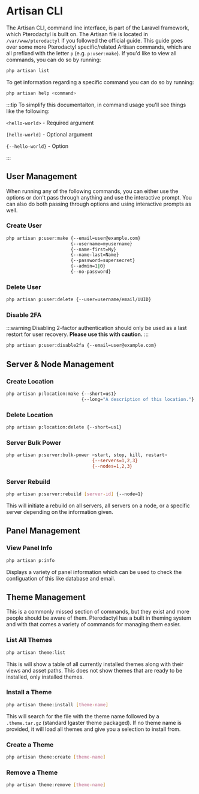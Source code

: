 # Artisan CLI

The Artisan CLI, command line interface, is part of the Laravel framework, which Pterodactyl is built on. The Artisan file is located in `/var/www/pterodactyl` if you followed the official guide. This guide goes over some more Pterodactyl specific/related Artisan commands, which are all prefixed with the letter `p` (e.g. `p:user:make`). If you'd like to view all commands, you can do so by running:

```bash
php artisan list
```

To get information regarding a specific command you can do so by running:

```bash
php artisan help <command>
```

:::tip
To simplify this documentaiton, in command usage you'll see things like the following:

`<hello-world>` - Required argument

`[hello-world]` - Optional argument

`{--hello-world}` - Option

:::

## User Management

When running any of the following commands, you can either use the options or don't pass through anything and use the interactive prompt. You can also do both passing through options and using interactive prompts as well.

### Create User

```bash
php artisan p:user:make {--email=user@example.com}
                        {--username=myusername}
                        {--name-first=My}
                        {--name-last=Name}
                        {--password=supersecret}
                        {--admin=1|0}
                        {--no-password}
```

### Delete User

```bash
php artisan p:user:delete {--user=username/email/UUID}
```

### Disable 2FA

:::warning
Disabling 2-factor authentication should only be used as a last restort for user recovery. **Please use this with caution.**
:::

```bash
php artisan p:user:disable2fa {--email=user@example.com}
```

## Server & Node Management

### Create Location

```bash
php artisan p:location:make {--short=us1}
                            {--long="A description of this location."}
```

### Delete Location

```bash
php artisan p:location:delete {--short=us1}
```

### Server Bulk Power

```bash
php artisan p:server:bulk-power <start, stop, kill, restart>
                                {--servers=1,2,3}
                                {--nodes=1,2,3}
```

### Server Rebuild

```bash
php artisan p:server:rebuild [server-id] {--node=1}
```

This will initiate a rebuild on all servers, all servers on a node, or a specific server depending on the information given.

## Panel Management

### View Panel Info

```bash
php artisan p:info
```

Displays a variety of panel information which can be used to check the configuation of this like database and email.

## Theme Management

This is a commonly missed section of commands, but they exist and more people should be aware of them. Pterodactyl has a built in theming system and with that comes a variety of commands for managing them easier.

### List All Themes

```bash
php artisan theme:list
```

This is will show a table of all currently installed themes along with their views and asset paths. This does not show themes that are ready to be installed, only installed themes.

### Install a Theme

```bash
php artisan theme:install [theme-name]
```

This will search for the file with the theme name followed by a `.theme.tar.gz` (standard Igaster theme packaged). If no theme name is provided, it will load all themes and give you a selection to install from.

### Create a Theme

```bash
php artisan theme:create [theme-name]
```

### Remove a Theme

```bash
php artisan theme:remove [theme-name]
```
